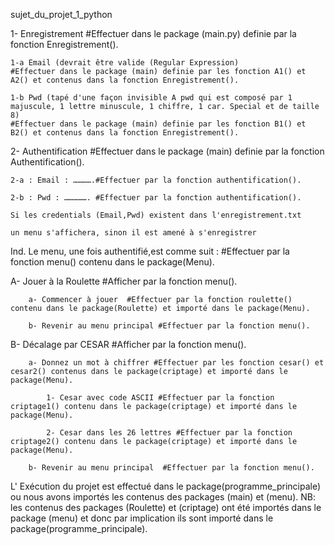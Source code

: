 


sujet_du_projet_1_python

1- Enregistrement #Effectuer dans le package (main.py) definie par la fonction Enregistrement().

    1-a Email (devrait être valide (Regular Expression) 
    #Effectuer dans le package (main) definie par les fonction A1() et A2() et contenus dans la fonction Enregistrement().
    
    1-b Pwd (tapé d'une façon invisible A pwd qui est composé par 1 majuscule, 1 lettre minuscule, 1 chiffre, 1 car. Special et de taille 8)
    #Effectuer dans le package (main) definie par les fonction B1() et B2() et contenus dans la fonction Enregistrement().
           
2- Authentification #Effectuer dans le package (main) definie par la fonction Authentification().
  
    2-a : Email : ………….#Effectuer par la fonction authentification().

    2-b : Pwd : ……………. #Effectuer par la fonction authentification().

    Si les credentials (Email,Pwd) existent dans l'enregistrement.txt

    un menu s'affichera, sinon il est amené à s'enregistrer 

  Ind. Le menu, une fois authentifié,est comme suit : #Effectuer par la fonction menu() contenu dans le package(Menu).

  A- Jouer à la Roulette #Afficher par la fonction menu().   

        a- Commencer à jouer  #Effectuer par la fonction roulette() contenu dans le package(Roulette) et importé dans le package(Menu).

        b- Revenir au menu principal #Effectuer par la fonction menu().   

  B- Décalage par CESAR #Afficher par la fonction menu().

        a- Donnez un mot à chiffrer #Effectuer par les fonction cesar() et cesar2() contenus dans le package(criptage) et importé dans le package(Menu).  

            1- Cesar avec code ASCII #Effectuer par la fonction criptage1() contenu dans le package(criptage) et importé dans le package(Menu).

            2- Cesar dans les 26 lettres #Effectuer par la fonction criptage2() contenu dans le package(criptage) et importé dans le package(Menu).  

        b- Revenir au menu principal  #Effectuer par la fonction menu().



 L' Exécution du projet est effectué dans le package(programme_principale) ou nous avons importés les contenus des packages (main) et (menu).
 NB: les contenus des packages (Roulette) et (criptage) ont été importés dans le package (menu) et donc par implication ils sont importé dans le package(programme_principale).
